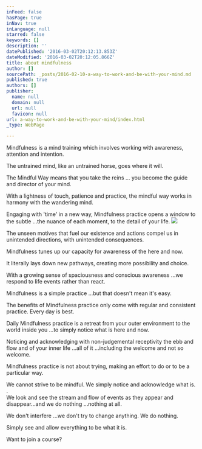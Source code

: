 ```yaml
---
inFeed: false
hasPage: true
inNav: true
inLanguage: null
starred: false
keywords: []
description: ''
datePublished: '2016-03-02T20:12:13.853Z'
dateModified: '2016-03-02T20:12:05.866Z'
title: about mindfulness
author: []
sourcePath: _posts/2016-02-10-a-way-to-work-and-be-with-your-mind.md
published: true
authors: []
publisher:
  name: null
  domain: null
  url: null
  favicon: null
url: a-way-to-work-and-be-with-your-mind/index.html
_type: WebPage

---
```

Mindfulness is a mind training which involves working with awareness, attention and intention. 

The untrained mind, like an untrained horse, goes where it will. 

The Mindful Way means that you take the reins ... you become the guide and director of your mind.

With a lightness of touch, patience and practice, the mindful way works in harmony with the wandering mind.

Engaging with 'time' in a new way, Mindfulness practice opens a window to the subtle ...the nuance of each moment, to the detail of your life.
![](https://s3-us-west-2.amazonaws.com/the-grid-img/p/7daca733a68231fdccd5601d607e6ab58994ce8a.jpg)

The unseen motives that fuel our existence and actions compel us in unintended directions, with unintended consequences.

Mindfulness tunes up our capacity for awareness of the here and now. 

It literally lays down new pathways, creating more possibility and choice. 

With a growing sense of spaciousness and conscious awareness ...we respond to life events rather than react. 

Mindfulness is a simple practice ...but that doesn't mean it's easy. 

The benefits of Mindfulness practice only come with regular and consistent practice. Every day is best. 

Daily Mindfulness practice is a retreat from your outer environment to the world inside you ...to simply notice what is here and now.

Noticing and acknowledging with non-judgemental receptivity  the ebb and flow and of your inner life ...all of it ...including the welcome and not so welcome.

Mindfulness practice is not about trying, making an effort to do or to be a particular way. 

We cannot strive to be mindful.  We simply notice and acknowledge what is. .  
We look and see the stream and flow of events as they appear and disappear...and we do nothing ...nothing at all.

We don't interfere ...we don't try to change anything. We do nothing.  

Simply see and allow everything to be what it is. 

Want to join a course?